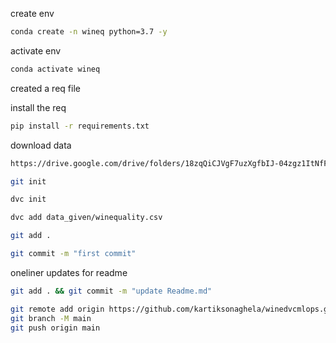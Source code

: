 create env

```bash
conda create -n wineq python=3.7 -y
```

activate env

``` bash
conda activate wineq 
```

created a req file

install the req

```bash
pip install -r requirements.txt
```

download data

```bash
https://drive.google.com/drive/folders/18zqQiCJVgF7uzXgfbIJ-04zgz1ItNfF5?usp=sharing

git init

dvc init 

dvc add data_given/winequality.csv

git add .

git commit -m "first commit"
```

oneliner updates for readme
``` bash
git add . && git commit -m "update Readme.md"

git remote add origin https://github.com/kartiksonaghela/winedvcmlops.git
git branch -M main
git push origin main
```

